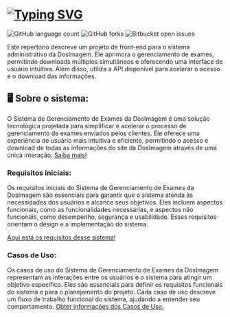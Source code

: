 # [![Typing SVG](https://readme-typing-svg.herokuapp.com/?color=ffff&size=35&center=true&vCenter=true&width=1000&lines=Bem-vindo(a)!+:%29;Projeto+Front-End;DOSIMAGEM;Equipe+NEXA)](https://git.io/typing-svg)

![GitHub language count](https://img.shields.io/github/languages/count/amandfernandes/NEXA?style=for-the-badge)
![GitHub forks](https://img.shields.io/github/forks/amandfernandes/NEXA?style=for-the-badge)
![Bitbucket open issues](https://img.shields.io/bitbucket/issues/amandfernandes/NEXA?style=for-the-badge)

Este repertório descreve um projeto de front-end para o sistema administrativo da DosImagem. Ele aprimora o gerenciamento de exames, permitindo downloads múltiplos simultâneos e oferecendo uma interface de usuário intuitiva. Além disso, utiliza a API disponível para acelerar o acesso e o download das informações.

## 🖥 Sobre o sistema:
O Sistema de Gerenciamento de Exames da DosImagem é uma solução tecnológica projetada para simplificar e acelerar o processo de gerenciamento de exames enviados pelos clientes. Ele oferece uma experiência de usuário mais intuitiva e eficiente, permitindo o acesso e download de todas as informações do site da DosImagem através de uma única interação. [Saiba mais!](entendimento-inicial_DosImagem.md)

### Requisitos iniciais:
Os requisitos iniciais do Sistema de Gerenciamento de Exames da DosImagem são essenciais para garantir que o sistema atenda às necessidades dos usuários e alcance seus objetivos. Eles incluem aspectos funcionais, como as funcionalidades necessárias, e aspectos não funcionais, como desempenho, segurança e usabilidade. Esses requisitos orientam o design e a implementação do sistema. 

[Aqui está os requisitos desse sistema!](inicio-requisitos.md)

### Casos de Uso:
Os casos de uso do Sistema de Gerenciamento de Exames da DosImagem representam as interações entre os usuários e o sistema para atingir um objetivo específico. Eles são essenciais para definir os requisitos funcionais do sistema e para o planejamento do projeto. Cada caso de uso descreve um fluxo de trabalho funcional do sistema, ajudando a entender seu comportamento.
[Obter informações dos Casos de Uso.](Casos-de-uso.md)




